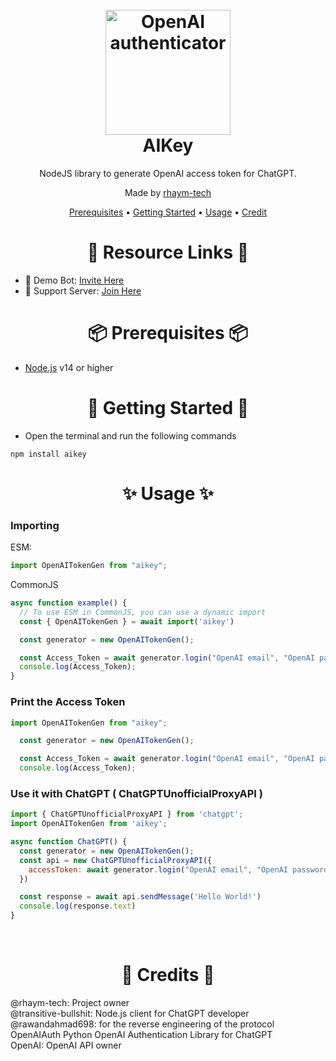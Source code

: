 <h1 align="center">
  <br>
  <a href="https://github.com/rhaym-tech"><img src="https://user-images.githubusercontent.com/43763935/220091266-4ee56084-67c6-439b-818d-886acaaad847.png" height="200" alt="OpenAI authenticator"></a>
  <br>
  AIKey
  <br>
</h1>

<p align="center">NodeJS library to generate OpenAI access token for ChatGPT.</p>

<p align="center">Made by <a href="https://github.com/rhaym-tech">rhaym-tech</a>

<br>

<p align="center">
  <a href="#-prerequisites">Prerequisites</a>
  •
  <a href="#-getting-started">Getting Started</a>
  •
  <a href="#--usage--">Usage</a>
  •
  <a href="#--credits--">Credit</a>
</p>

<h1 align="center">🔗 Resource Links 🔗</h1>

- 🤖 Demo Bot: [Invite Here](.)
- 🤝 Support Server: [Join Here](https://discord.gg/ScwTGvU3Ns)

<h1 align="center">📦 Prerequisites 📦</h1>

- [Node.js](https://nodejs.org/en/) v14 or higher

<h1 align="center">🚀 Getting Started 🚀</h1>

- Open the terminal and run the following commands

```
npm install aikey
```


<h1 align="center"> ✨ Usage ✨ </h1>

### **Importing**
ESM:
```js
import OpenAITokenGen from "aikey";
```
CommonJS
```js
async function example() {
  // To use ESM in CommonJS, you can use a dynamic import
  const { OpenAITokenGen } = await import('aikey')

  const generator = new OpenAITokenGen();

  const Access_Token = await generator.login("OpenAI email", "OpenAI password")
  console.log(Access_Token);
}
```

### **Print the Access Token**
```js
import OpenAITokenGen from "aikey";

  const generator = new OpenAITokenGen();

  const Access_Token = await generator.login("OpenAI email", "OpenAI password")
  console.log(Access_Token);
```
### Use it with ChatGPT ( ChatGPTUnofficialProxyAPI )

```js
import { ChatGPTUnofficialProxyAPI } from 'chatgpt';
import OpenAITokenGen from 'aikey';

async function ChatGPT() {
  const generator = new OpenAITokenGen();
  const api = new ChatGPTUnofficialProxyAPI({
    accessToken: await generator.login("OpenAI email", "OpenAI password");
  })

  const response = await api.sendMessage('Hello World!')
  console.log(response.text)
}
```


<br>
<h1 align="center"> 🤝 Credits 🤝 </h1>
<a herf="https://github.com/rhaym-tech">@rhaym-tech</a>: Project owner
<br>
<a herf="https://github.com/transitive-bullshit">@transitive-bullshit</a>: Node.js client for ChatGPT developer
<br>
<a herf="https://github.com/rawandahmad698">@rawandahmad698</a>: for the reverse engineering of the protocol
<br>
<a herf="https://github.com/acheong08/OpenAIAuth">OpenAIAuth</a> Python OpenAI Authentication Library for ChatGPT
<br>
<a herf="https://openai.com">OpenAI</a>: OpenAI API owner